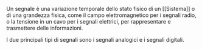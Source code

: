 Un segnale è una variazione temporale dello stato fisico di un [[Sistema]] o di una grandezza fisica, come il campo elettromagnetico per i segnali radio, o la tensione in un cavo per i segnali elettrici, per rappresentare e trasmettere delle informazioni.

I due principali tipi di segnali sono i segnali analogici e i segnali digitali.